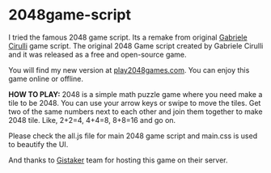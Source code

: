 # 2048game-script
I tried the famous 2048 game script. Its a remake from original <a href="http://gabrielecirulli.com/" target="_blank">Gabriele Cirulli</a> game script.
The original 2048 Game script created by Gabriele Cirulli and it was released as a free and open-source game.

You will find my new version at <a href="https://www.play2048games.com/">play2048games.com</a>. You can enjoy this game online or offline.

<b>HOW TO PLAY:</b> 2048 is a simple math puzzle game where you need make a tile to be 2048. You can use your arrow keys or swipe to move the tiles. Get two of the same numbers next to each other and join them together to make 2048 tile. Like, 2+2=4, 4+4=8, 8+8=16 and go on.

Please check the all.js file for main 2048 game script and main.css is used to beautify the UI.

And thanks to <a href="https://gistaker.com">Gistaker</a> team for hosting this game on their server.
